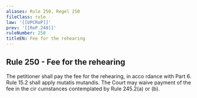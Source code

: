 ```yaml
---
aliases: Rule 250, Regel 250
fileClass: rule
law: '[[UPCRoP]]'
prev: '[[RoP.249]]'
ruleNumber: 250
titleEN: Fee for the rehearing
---
```


## Rule 250 - Fee for the rehearing

The petitioner shall pay the fee for the rehearing, in acco rdance with Part  6. Rule 15.2 shall apply mutatis mutandis. The Court may waive payment of the fee in the cir cumstances contemplated by Rule 245.2(a) or (b).